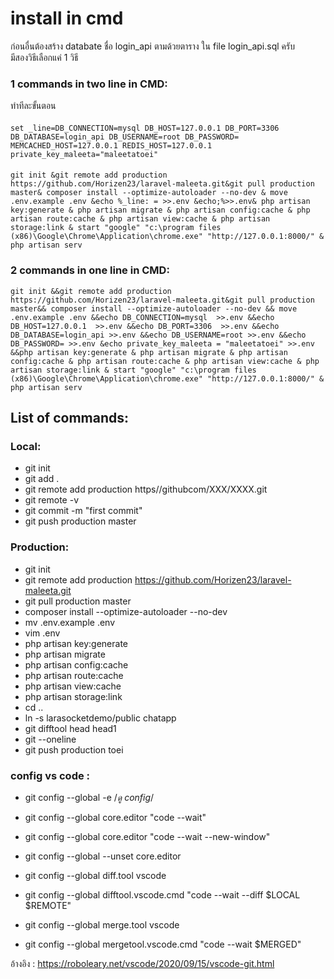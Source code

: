 # install in cmd
ก่อนอื่นต้องสร้าง databate ชื่อ login_api ตามด้วยตาราง ใน file login_api.sql ครับ  
มีสองวิธีเลือกแค่ 1 วิธี
### 1  commands in two line in CMD:
   ทำทีละขั้นตอน
   #### 
    set _line=DB_CONNECTION=mysql DB_HOST=127.0.0.1 DB_PORT=3306 DB_DATABASE=login_api DB_USERNAME=root DB_PASSWORD=   MEMCACHED_HOST=127.0.0.1 REDIS_HOST=127.0.0.1   private_key_maleeta="maleetatoei"
   #### 
    git init &git remote add production https://github.com/Horizen23/laravel-maleeta.git&git pull production master& composer install --optimize-autoloader --no-dev & move .env.example .env &echo %_line: = >>.env &echo;%>>.env& php artisan key:generate & php artisan migrate & php artisan config:cache & php artisan route:cache & php artisan view:cache & php artisan storage:link & start "google" "c:\program files (x86)\Google\Chrome\Application\chrome.exe" "http://127.0.0.1:8000/" & php artisan serv 



### 2 commands in one line in CMD:
    git init &&git remote add production https://github.com/Horizen23/laravel-maleeta.git&git pull production master&& composer install --optimize-autoloader --no-dev && move .env.example .env &&echo DB_CONNECTION=mysql  >>.env &&echo DB_HOST=127.0.0.1  >>.env &&echo DB_PORT=3306  >>.env &&echo DB_DATABASE=login_api >>.env &&echo DB_USERNAME=root >>.env &&echo DB_PASSWORD= >>.env &echo private_key_maleeta = "maleetatoei" >>.env &&php artisan key:generate & php artisan migrate & php artisan config:cache & php artisan route:cache & php artisan view:cache & php artisan storage:link & start "google" "c:\program files (x86)\Google\Chrome\Application\chrome.exe" "http://127.0.0.1:8000/" & php artisan serv 
  
## List of commands:

 ###  Local:

- git init
- git add .
- git remote add production https//githubcom/XXX/XXXX.git
- git remote -v
- git commit -m "first commit"
- git push production master

###  Production:

- git init
- git remote add production https://github.com/Horizen23/laravel-maleeta.git
- git pull production master
- composer install --optimize-autoloader --no-dev
- mv .env.example .env
- vim .env
- php artisan key:generate
- php artisan migrate
- php artisan config:cache
- php artisan route:cache
- php artisan view:cache
- php artisan storage:link
- cd ..
- ln -s larasocketdemo/public chatapp
- git difftool head head1
- git --oneline 
- git push production toei


###  config vs code :

- git config --global -e /*ดู config*/

- git config --global core.editor "code --wait"

- git config --global core.editor "code --wait --new-window"
- git config --global --unset core.editor
- git config --global diff.tool vscode
- git config --global difftool.vscode.cmd "code --wait --diff $LOCAL $REMOTE"

- git config --global merge.tool vscode
- git config --global mergetool.vscode.cmd "code --wait $MERGED"





อ้างอิง : https://roboleary.net/vscode/2020/09/15/vscode-git.html
  
  
